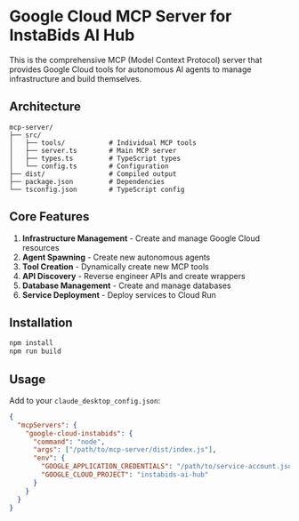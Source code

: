 # Google Cloud MCP Server for InstaBids AI Hub

This is the comprehensive MCP (Model Context Protocol) server that provides Google Cloud tools for autonomous AI agents to manage infrastructure and build themselves.

## Architecture

```
mcp-server/
├── src/
│   ├── tools/           # Individual MCP tools
│   ├── server.ts        # Main MCP server
│   ├── types.ts         # TypeScript types
│   └── config.ts        # Configuration
├── dist/                # Compiled output
├── package.json         # Dependencies
└── tsconfig.json        # TypeScript config
```

## Core Features

1. **Infrastructure Management** - Create and manage Google Cloud resources
2. **Agent Spawning** - Create new autonomous agents
3. **Tool Creation** - Dynamically create new MCP tools
4. **API Discovery** - Reverse engineer APIs and create wrappers
5. **Database Management** - Create and manage databases
6. **Service Deployment** - Deploy services to Cloud Run

## Installation

```bash
npm install
npm run build
```

## Usage

Add to your `claude_desktop_config.json`:

```json
{
  "mcpServers": {
    "google-cloud-instabids": {
      "command": "node",
      "args": ["/path/to/mcp-server/dist/index.js"],
      "env": {
        "GOOGLE_APPLICATION_CREDENTIALS": "/path/to/service-account.json",
        "GOOGLE_CLOUD_PROJECT": "instabids-ai-hub"
      }
    }
  }
}
```
